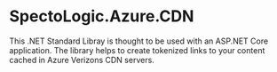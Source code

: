 # SpectoLogic.Azure.CDN
This .NET Standard Libray is thought to be used with an ASP.NET Core application. The library helps to create tokenized links to your content cached in Azure Verizons CDN servers.
